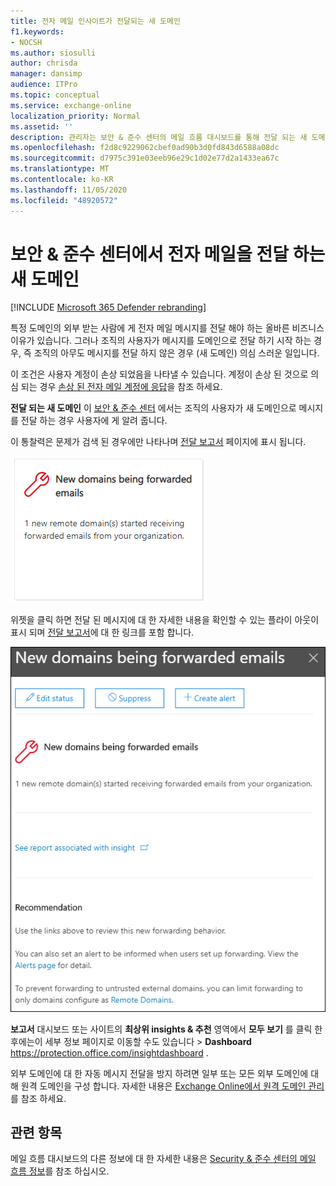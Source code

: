 ```yaml
---
title: 전자 메일 인사이트가 전달되는 새 도메인
f1.keywords:
- NOCSH
ms.author: siosulli
author: chrisda
manager: dansimp
audience: ITPro
ms.topic: conceptual
ms.service: exchange-online
localization_priority: Normal
ms.assetid: ''
description: 관리자는 보안 & 준수 센터의 메일 흐름 대시보드를 통해 전달 되는 새 도메인을 사용 하 여 사용자가 전달 된 적이 없는 외부 도메인으로 메시지를 전달 하는 경우 조사를 진행 하는 방법을 확인할 수 있습니다.
ms.openlocfilehash: f2d8c9229062cbef0ad90b3d0fd843d6588a08dc
ms.sourcegitcommit: d7975c391e03eeb96e29c1d02e77d2a1433ea67c
ms.translationtype: MT
ms.contentlocale: ko-KR
ms.lasthandoff: 11/05/2020
ms.locfileid: "48920572"
---
```

# <a name="new-domains-being-forwarded-email-insight-in-the-security--compliance-center"></a>보안 & 준수 센터에서 전자 메일을 전달 하는 새 도메인

[!INCLUDE [Microsoft 365 Defender rebranding](../includes/microsoft-defender-for-office.md)]


특정 도메인의 외부 받는 사람에 게 전자 메일 메시지를 전달 해야 하는 올바른 비즈니스 이유가 있습니다. 그러나 조직의 사용자가 메시지를 도메인으로 전달 하기 시작 하는 경우, 즉 조직의 아무도 메시지를 전달 하지 않은 경우 (새 도메인) 의심 스러운 일입니다.

이 조건은 사용자 계정이 손상 되었음을 나타낼 수 있습니다. 계정이 손상 된 것으로 의심 되는 경우 [손상 된 전자 메일 계정에 응답](https://docs.microsoft.com/microsoft-365/security/office-365-security/responding-to-a-compromised-email-account)을 참조 하세요.

**전달 되는 새 도메인** 이 [보안 & 준수 센터](https://protection.office.com) 에서는 조직의 사용자가 새 도메인으로 메시지를 전달 하는 경우 사용자에 게 알려 줍니다.

이 통찰력은 문제가 검색 된 경우에만 나타나며 [전달 보고서](view-mail-flow-reports.md#forwarding-report) 페이지에 표시 됩니다.

![전자 메일 인사이트가 전달되는 새 도메인](../../media/mfi-new-domains-being-forwarded.png)

위젯을 클릭 하면 전달 된 메시지에 대 한 자세한 내용을 확인할 수 있는 플라이 아웃이 표시 되며 [전달 보고서](view-mail-flow-reports.md#forwarding-report)에 대 한 링크를 포함 합니다.

![전달 되는 새 도메인을 클릭 한 후 표시 되는 세부 정보 플라이 아웃 전자 메일 통찰력](../../media/mfi-new-domains-being-forwarded-details.png)

**보고서** 대시보드 또는 사이트의 **최상위 insights & 추천** 영역에서 **모두 보기** 를 클릭 한 후에는이 세부 정보 페이지로 이동할 수도 있습니다 \> **Dashboard** <https://protection.office.com/insightdashboard> .

외부 도메인에 대 한 자동 메시지 전달을 방지 하려면 일부 또는 모든 외부 도메인에 대해 원격 도메인을 구성 합니다. 자세한 내용은 [Exchange Online에서 원격 도메인 관리](https://docs.microsoft.com/Exchange/mail-flow-best-practices/remote-domains/manage-remote-domains)를 참조 하세요.

## <a name="related-topics"></a>관련 항목

메일 흐름 대시보드의 다른 정보에 대 한 자세한 내용은 [Security & 준수 센터의 메일 흐름 정보](mail-flow-insights-v2.md)를 참조 하십시오.
